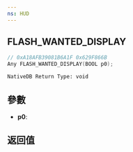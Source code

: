```yaml
---
ns: HUD
---
```

## FLASH_WANTED_DISPLAY

```c
// 0xA18AFB39081B6A1F 0x629F866B
Any FLASH_WANTED_DISPLAY(BOOL p0);
```

```
NativeDB Return Type: void
```

## 參數
* **p0**: 

## 返回值

